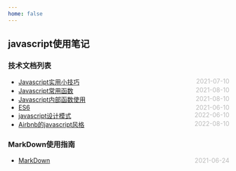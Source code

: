 ```yaml
---
home: false
---
```

## javascript使用笔记
### 技术文档列表
* [Javascript实用小技巧](./usefulTips)  <span style="color:#bbb; float:right">2021-07-10</span>
* [Javascript常用函数](./usefulFunc)  <span style="color:#bbb; float:right">2021-08-10</span>
* [Javascript内部函数使用](./innerFunc)  <span style="color:#bbb; float:right">2021-08-10</span>
* [ES6](./es6)  <span style="color:#bbb; float:right">2021-06-10</span>
* [javascript设计模式](./designMode)  <span style="color:#bbb; float:right">2022-06-10</span>
* [Airbnb的javascript风格](./codeStyle)  <span style="color:#bbb; float:right">2022-08-10</span>
### MarkDown使用指南
*  [MarkDown](../blog-daily/use-markdown)  <span style="color:#bbb; float:right">2021-06-24</span>
